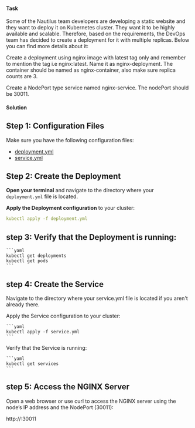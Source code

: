 #### Task 
Some of the Nautilus team developers are developing a static website and they want to deploy it on Kubernetes cluster. They want it to be highly available and scalable. Therefore, based on the requirements, the DevOps team has decided to create a deployment for it with multiple replicas. Below you can find more details about it:

Create a deployment using nginx image with latest tag only and remember to mention the tag i.e nginx:latest. Name it as nginx-deployment. The container should be named as nginx-container, also make sure replica counts are 3.

Create a NodePort type service named nginx-service. The nodePort should be 30011.

#### Solution

## Step 1: Configuration Files

Make sure you have the following configuration files:

- [deployment.yml](./deployment.yml)  
- [service.yml](./service.yml)  

## Step 2: Create the Deployment

**Open your terminal** and navigate to the directory where your `deployment.yml` file is located.

**Apply the Deployment configuration** to your cluster:

   ```yaml
   kubectl apply -f deployment.yml
   ```

## step 3: Verify that the Deployment is running:

    ```yaml
    kubectl get deployments
    kubectl get pods
    ```

## step 4: Create the Service
Navigate to the directory where your service.yml file is located if you aren't already there.

Apply the Service configuration to your cluster:

    ```yaml
    kubectl apply -f service.yml
    ```

Verify that the Service is running:

    ```yaml
    kubectl get services
    ```

## step 5: Access the NGINX Server
Open a web browser or use curl to access the NGINX server using the node’s IP address and the NodePort (30011):

http://<node-ip>:30011        
